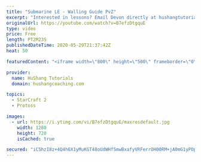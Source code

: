 ```yaml
---
title: "Submarine LE - Walling Guide PvZ"
excerpt: "Interested in lessons? Email Devon directly at hushangtutorials@outlook.com ------------------------------------------------------------------------------------------------------- Want to support HuShang Tutorials directly? Patreon is a website where you can contribute a monthly donation that will help"
originalUrl: https://youtube.com/watch?v=B7efzDtgquE
type: video
price: Free
length: PT2M23S
publishedDateTime: 2020-05-29T21:37:42Z
heat: 50

featuredContent: "<iframe width=\"800\" height=\"500\" frameborder=\"0\" src=\"https://www.youtube.com/embed/B7efzDtgquE\" allow=\"accelerometer; autoplay; encrypted-media; gyroscope; picture-in-picture\" allowfullscreen></iframe>"

provider:
  name: HuShang Tutorials
  domain: hushangcoaching.com

topics:
  - StarCraft 2
  - Protoss

images:
  - url: https://i.ytimg.com/vi/B7efzDtgquE/maxresdefault.jpg
    width: 1280
    height: 720
    isCached: true

secured: "iC5hzI8z+4Q4h6X1yMuKGT48oUdWHf5mwBxafyVRFerrOH00RM+jA0mG1yPOpC6f1hzBlaGGgJtHfqeXDQMS2cHxzZyc2VFWzBVO75YFlmGH8sG3mwEMhF7pD44XKz6sE8WyfQpMb/DijhKFftE/AiwFE5P1Iw1ygL4Bd1jYqKqqy1bPnWXZfU1J04oWDnaIBdZ1eclb1egtoU7Bz8V/yRmKPtwYNHJlmOEE/la0alf8S+8KFinkrYmEKKPifkOsumqMI9hHr23WcPCmLun6ASD9OszvMjsKGGXG19EGZsu+E/TsESPPl5QS3QCczsSl4Fk6rWQ8LNbyIPGjVRaOMQF067FyeWQgyku3yP3exGkueBMUKsxa45bh56XDu3WEvQLY7oSpzM4oE0tQq3YV5LwFV1R0CGMObOd/kzYiJMQ=;FY2Vjmy3MXVDvX5mPolmsQ=="
---
```


